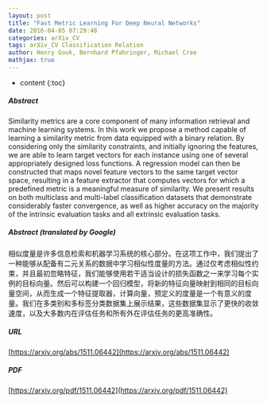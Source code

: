 ```yaml
---
layout: post
title: "Fast Metric Learning For Deep Neural Networks"
date: 2016-04-05 07:29:48
categories: arXiv_CV
tags: arXiv_CV Classification Relation
author: Henry Gouk, Bernhard Pfahringer, Michael Cree
mathjax: true
---
```


* content
{:toc}

##### Abstract
Similarity metrics are a core component of many information retrieval and machine learning systems. In this work we propose a method capable of learning a similarity metric from data equipped with a binary relation. By considering only the similarity constraints, and initially ignoring the features, we are able to learn target vectors for each instance using one of several appropriately designed loss functions. A regression model can then be constructed that maps novel feature vectors to the same target vector space, resulting in a feature extractor that computes vectors for which a predefined metric is a meaningful measure of similarity. We present results on both multiclass and multi-label classification datasets that demonstrate considerably faster convergence, as well as higher accuracy on the majority of the intrinsic evaluation tasks and all extrinsic evaluation tasks.

##### Abstract (translated by Google)
相似度量是许多信息检索和机器学习系统的核心部分。在这项工作中，我们提出了一种能够从配备有二元关系的数据中学习相似性度量的方法。通过仅考虑相似性约束，并且最初忽略特征，我们能够使用若干适当设计的损失函数之一来学习每个实例的目标向量。然后可以构建一个回归模型，将新的特征向量映射到相同的目标向量空间，从而生成一个特征提取器，计算向量，预定义的度量是一个有意义的度量。我们在多类别和多标签分类数据集上展示结果，这些数据集显示了更快的收敛速度，以及大多数内在评估任务和所有外在评估任务的更高准确性。

##### URL
[https://arxiv.org/abs/1511.06442](https://arxiv.org/abs/1511.06442)

##### PDF
[https://arxiv.org/pdf/1511.06442](https://arxiv.org/pdf/1511.06442)

